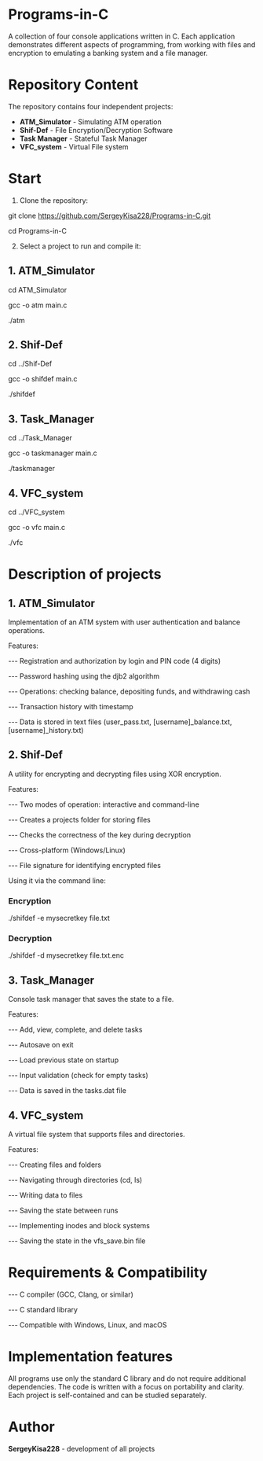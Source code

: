 # Programs-in-C

A collection of four console applications written in C. Each application demonstrates different aspects of programming,
from working with files and encryption to emulating a banking system and a file manager.

# Repository Content

The repository contains four independent projects:

- **ATM_Simulator** - Simulating ATM operation
- **Shif-Def** - File Encryption/Decryption Software 
- **Task Manager** - Stateful Task Manager
- **VFC_system** - Virtual File system

# Start

1. Clone the repository:

git clone https://github.com/SergeyKisa228/Programs-in-C.git

cd Programs-in-C

2. Select a project to run and compile it:

## 1. ATM_Simulator

cd ATM_Simulator

gcc -o atm main.c

./atm

## 2. Shif-Def

cd ../Shif-Def

gcc -o shifdef main.c

./shifdef

## 3. Task_Manager

cd ../Task_Manager

gcc -o taskmanager main.c

./taskmanager

## 4. VFC_system

cd ../VFC_system

gcc -o vfc main.c

./vfc

# Description of projects

## 1. ATM_Simulator

Implementation of an ATM system with user authentication and balance operations.

Features:

--- Registration and authorization by login and PIN code (4 digits)

--- Password hashing using the djb2 algorithm

--- Operations: checking balance, depositing funds, and withdrawing cash

--- Transaction history with timestamp

--- Data is stored in text files (user_pass.txt, [username]_balance.txt, [username]_history.txt)

## 2. Shif-Def

A utility for encrypting and decrypting files using XOR encryption.

Features:

--- Two modes of operation: interactive and command-line

--- Creates a projects folder for storing files

--- Checks the correctness of the key during decryption

--- Cross-platform (Windows/Linux)

--- File signature for identifying encrypted files

Using it via the command line:

### Encryption
./shifdef -e mysecretkey file.txt

### Decryption
./shifdef -d mysecretkey file.txt.enc

## 3. Task_Manager

Console task manager that saves the state to a file.

Features:

--- Add, view, complete, and delete tasks

--- Autosave on exit

--- Load previous state on startup

--- Input validation (check for empty tasks)

--- Data is saved in the tasks.dat file

## 4. VFC_system

A virtual file system that supports files and directories.

Features:

--- Creating files and folders

--- Navigating through directories (cd, ls)

--- Writing data to files

--- Saving the state between runs

--- Implementing inodes and block systems

--- Saving the state in the vfs_save.bin file

# Requirements & Compatibility

--- C compiler (GCC, Clang, or similar)

--- C standard library

--- Compatible with Windows, Linux, and macOS

# Implementation features

All programs use only the standard C library and do not require additional dependencies. 
The code is written with a focus on portability and clarity. Each project is self-contained and can be studied separately.

# Author

**SergeyKisa228** - development of all projects
